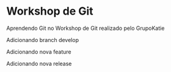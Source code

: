 # Workshop de Git
Aprendendo Git no Workshop de Git realizado pelo GrupoKatie

Adicionando branch develop

Adicionando nova feature

Adicionando nova release